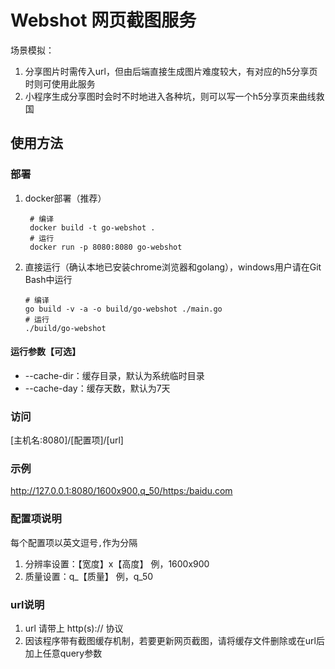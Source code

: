 # Webshot 网页截图服务

场景模拟：

1. 分享图片时需传入url，但由后端直接生成图片难度较大，有对应的h5分享页时则可使用此服务
2. 小程序生成分享图时会时不时地进入各种坑，则可以写一个h5分享页来曲线救国

## 使用方法

### 部署

1. docker部署（推荐）
   ```shell
    # 编译
    docker build -t go-webshot .
    # 运行
    docker run -p 8080:8080 go-webshot
   ```
2. 直接运行（确认本地已安装chrome浏览器和golang），windows用户请在Git Bash中运行
   ```shell
   # 编译
   go build -v -a -o build/go-webshot ./main.go
   # 运行
   ./build/go-webshot
   ```
   
#### 运行参数【可选】

- --cache-dir：缓存目录，默认为系统临时目录
- --cache-day：缓存天数，默认为7天

### 访问

[主机名:8080]/[配置项]/[url]
### 示例
http://127.0.0.1:8080/1600x900,q_50/https:/baidu.com

### 配置项说明

每个配置项以英文逗号```,```作为分隔

1. 分辨率设置：【宽度】x【高度】 例，1600x900
2. 质量设置：q_【质量】 例，q_50

### url说明

1. url 请带上 http(s):// 协议
2. 因该程序带有截图缓存机制，若要更新网页截图，请将缓存文件删除或在url后加上任意query参数
